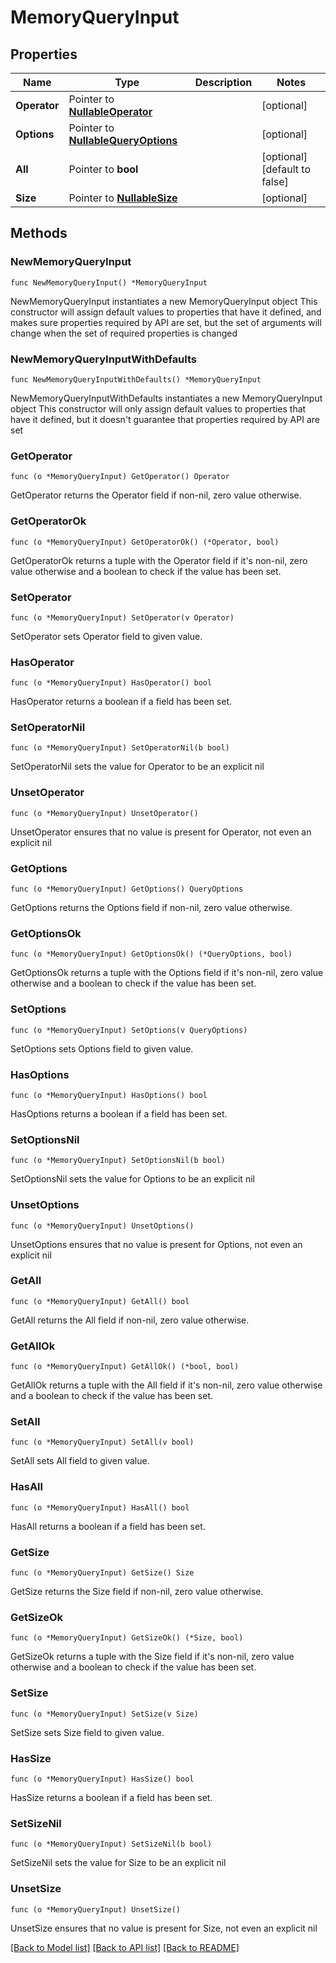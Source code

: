 # MemoryQueryInput

## Properties

Name | Type | Description | Notes
------------ | ------------- | ------------- | -------------
**Operator** | Pointer to [**NullableOperator**](Operator.md) |  | [optional] 
**Options** | Pointer to [**NullableQueryOptions**](QueryOptions.md) |  | [optional] 
**All** | Pointer to **bool** |  | [optional] [default to false]
**Size** | Pointer to [**NullableSize**](Size.md) |  | [optional] 

## Methods

### NewMemoryQueryInput

`func NewMemoryQueryInput() *MemoryQueryInput`

NewMemoryQueryInput instantiates a new MemoryQueryInput object
This constructor will assign default values to properties that have it defined,
and makes sure properties required by API are set, but the set of arguments
will change when the set of required properties is changed

### NewMemoryQueryInputWithDefaults

`func NewMemoryQueryInputWithDefaults() *MemoryQueryInput`

NewMemoryQueryInputWithDefaults instantiates a new MemoryQueryInput object
This constructor will only assign default values to properties that have it defined,
but it doesn't guarantee that properties required by API are set

### GetOperator

`func (o *MemoryQueryInput) GetOperator() Operator`

GetOperator returns the Operator field if non-nil, zero value otherwise.

### GetOperatorOk

`func (o *MemoryQueryInput) GetOperatorOk() (*Operator, bool)`

GetOperatorOk returns a tuple with the Operator field if it's non-nil, zero value otherwise
and a boolean to check if the value has been set.

### SetOperator

`func (o *MemoryQueryInput) SetOperator(v Operator)`

SetOperator sets Operator field to given value.

### HasOperator

`func (o *MemoryQueryInput) HasOperator() bool`

HasOperator returns a boolean if a field has been set.

### SetOperatorNil

`func (o *MemoryQueryInput) SetOperatorNil(b bool)`

 SetOperatorNil sets the value for Operator to be an explicit nil

### UnsetOperator
`func (o *MemoryQueryInput) UnsetOperator()`

UnsetOperator ensures that no value is present for Operator, not even an explicit nil
### GetOptions

`func (o *MemoryQueryInput) GetOptions() QueryOptions`

GetOptions returns the Options field if non-nil, zero value otherwise.

### GetOptionsOk

`func (o *MemoryQueryInput) GetOptionsOk() (*QueryOptions, bool)`

GetOptionsOk returns a tuple with the Options field if it's non-nil, zero value otherwise
and a boolean to check if the value has been set.

### SetOptions

`func (o *MemoryQueryInput) SetOptions(v QueryOptions)`

SetOptions sets Options field to given value.

### HasOptions

`func (o *MemoryQueryInput) HasOptions() bool`

HasOptions returns a boolean if a field has been set.

### SetOptionsNil

`func (o *MemoryQueryInput) SetOptionsNil(b bool)`

 SetOptionsNil sets the value for Options to be an explicit nil

### UnsetOptions
`func (o *MemoryQueryInput) UnsetOptions()`

UnsetOptions ensures that no value is present for Options, not even an explicit nil
### GetAll

`func (o *MemoryQueryInput) GetAll() bool`

GetAll returns the All field if non-nil, zero value otherwise.

### GetAllOk

`func (o *MemoryQueryInput) GetAllOk() (*bool, bool)`

GetAllOk returns a tuple with the All field if it's non-nil, zero value otherwise
and a boolean to check if the value has been set.

### SetAll

`func (o *MemoryQueryInput) SetAll(v bool)`

SetAll sets All field to given value.

### HasAll

`func (o *MemoryQueryInput) HasAll() bool`

HasAll returns a boolean if a field has been set.

### GetSize

`func (o *MemoryQueryInput) GetSize() Size`

GetSize returns the Size field if non-nil, zero value otherwise.

### GetSizeOk

`func (o *MemoryQueryInput) GetSizeOk() (*Size, bool)`

GetSizeOk returns a tuple with the Size field if it's non-nil, zero value otherwise
and a boolean to check if the value has been set.

### SetSize

`func (o *MemoryQueryInput) SetSize(v Size)`

SetSize sets Size field to given value.

### HasSize

`func (o *MemoryQueryInput) HasSize() bool`

HasSize returns a boolean if a field has been set.

### SetSizeNil

`func (o *MemoryQueryInput) SetSizeNil(b bool)`

 SetSizeNil sets the value for Size to be an explicit nil

### UnsetSize
`func (o *MemoryQueryInput) UnsetSize()`

UnsetSize ensures that no value is present for Size, not even an explicit nil

[[Back to Model list]](../README.md#documentation-for-models) [[Back to API list]](../README.md#documentation-for-api-endpoints) [[Back to README]](../README.md)


